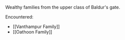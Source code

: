 
Wealthy families from the upper class of Baldur's gate.

Encountered:

- [[Vanthampur Family]]
- [[Oathoon Family]]


